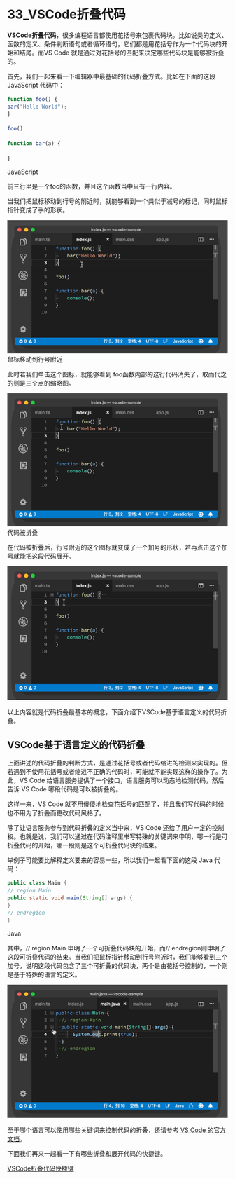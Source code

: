 # 33_VSCode折叠代码

**VSCode折叠代码**，很多编程语言都使用花括号来包裹代码块。比如说类的定义、函数的定义、条件判断语句或者循环语句，它们都是用花括号作为一个代码块的开始和结尾。而VS Code 就是通过对花括号的匹配来决定哪些代码块是能够被折叠的。

首先，我们一起来看一下编辑器中最基础的代码折叠方式。比如在下面的这段 JavaScript 代码中：

```javascript
function foo() {
bar("Hello World");
}

foo()

function bar(a) {

}
```

JavaScript

前三行里是一个foo的函数，并且这个函数当中只有一行内容。

当我们把鼠标移动到行号的附近时，就能够看到一个类似于减号的标记，同时鼠标指针变成了手的形状。

![鼠标移动到行号附近](image/01.gif)
鼠标移动到行号附近

此时若我们单击这个图标，就能够看到 foo函数内部的这行代码消失了，取而代之的则是三个点的缩略图。

![代码被折叠](image/02.gif)
代码被折叠

在代码被折叠后，行号附近的这个图标就变成了一个加号的形状，若再点击这个加号就能把这段代码展开。

![折叠代码被展开](image/03.gif)

以上内容就是代码折叠最基本的概念，下面介绍下VSCode基于语言定义的代码折叠。

## VSCode基于语言定义的代码折叠

上面讲述的代码折叠的判断方式，是通过花括号或者代码缩进的检测来实现的。但若遇到不使用花括号或者缩进不正确的代码时，可能就不能实现这样的操作了。为此，VS Code 给语言服务提供了一个接口，语言服务可以动态地检测代码，然后告诉 VS Code 哪段代码是可以被折叠的。

这样一来，VS Code 就不用傻傻地检查花括号的匹配了，并且我们写代码的时候也不用为了折叠而更改代码风格了。

除了让语言服务参与到代码折叠的定义当中来，VS Code 还给了用户一定的控制权。也就是说，我们可以通过在代码注释里书写特殊的关键词来申明，哪一行是可折叠代码的开始，哪一段则是这个可折叠代码块的结束。

举例子可能要比解释定义要来的容易一些，所以我们一起看下面的这段 Java 代码：

```java
public class Main {
// region Main
public static void main(String[] args) {
}
// endregion
}
```

Java

其中，// region Main 申明了一个可折叠代码块的开始，而// endregion则申明了这段可折叠代码的结束。当我们把鼠标指针移动到行号附近时，我们能够看到三个加号，说明这段代码包含了三个可折叠的代码块，两个是由花括号控制的，一个则是基于特殊的语言的定义。

![通过对应的关键词来控制Java 代码的折叠](image/04.gif)

至于哪个语言可以使用哪些关键词来控制代码的折叠，还请参考 [VS Code 的官方文档](https://code.visualstudio.com/docs/editor/codebasics#_folding)。

下面我们再来一起看一下有哪些折叠和展开代码的快捷键。

[VSCode折叠代码快捷键](http://vscode.geek-docs.com/editor/vscode-folding-shortcut-key.html)